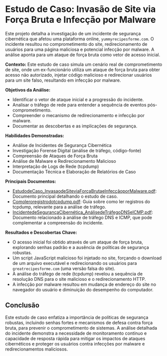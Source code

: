 # Estudo de Caso: Invasão de Site via Força Bruta e Infecção por Malware

Este projeto detalha a investigação de um incidente de segurança cibernética que afetou uma plataforma online, `yummyrecipesforme.com`. O incidente resultou no comprometimento do site, redirecionamento de usuários para uma página maliciosa e potencial infecção por malware. A análise aponta para um ataque de força bruta como vetor de acesso inicial.

**Contexto:** Este estudo de caso simula um cenário real de comprometimento de site, onde um ex-funcionário utiliza um ataque de força bruta para obter acesso não autorizado, injetar código malicioso e redirecionar usuários para um site falso, resultando em infecção por malware.

**Objetivos da Análise:**
*   Identificar o vetor de ataque inicial e a progressão do incidente.
*   Analisar o tráfego de rede para entender a sequência de eventos pós-comprometimento.
*   Compreender o mecanismo de redirecionamento e infecção por malware.
*   Documentar as descobertas e as implicações de segurança.

**Habilidades Demonstradas:**
*   Análise de Incidentes de Segurança Cibernética
*   Investigação Forense Digital (análise de tráfego, código-fonte)
*   Compreensão de Ataques de Força Bruta
*   Análise de Malware e Redirecionamento Malicioso
*   Interpretação de Logs de Rede (tcpdump)
*   Documentação Técnica e Elaboração de Relatórios de Caso

**Principais Documentos:**
*   [EstudodeCaso_InvasaodeSiteviaForçaBrutaeInfecçãoporMalware.pdf](https://github.com/samuel-jahnke/meu-portfolio-ciberseguranca/blob/main/invasao-site-malware/docs/Estudo%20de%20Caso_%20Invas%C3%A3o%20de%20Site%20via%20For%C3%A7a%20Bruta%20e%20Infec%C3%A7%C3%A3o%20por%20Malware.pdf): Documento principal detalhando o estudo de caso.
*   [Comoleroregistrodotcpdump.pdf](https://github.com/samuel-jahnke/meu-portfolio-ciberseguranca/blob/main/invasao-site-malware/docs/Como%20ler%20o%20registro%20do%20tcpdump.pdf): Guia sobre como ler registros do tcpdump, relevante para a análise de tráfego.
*   [IncidentedeSegurançaCibernética_AnálisedeTráfegoDNSeICMP.pdf](docs/IncidentedeSegurançaCibernética_AnálisedeTráfegoDNSeICMP.md): Documento relacionado à análise de tráfego DNS e ICMP, que pode complementar a compreensão do incidente.

**Resultados e Descobertas Chave:**
*   O acesso inicial foi obtido através de um ataque de força bruta, explorando senhas padrão e a ausência de políticas de segurança robustas.
*   Um script JavaScript malicioso foi injetado no site, forçando o download de um arquivo executável e redirecionando os usuários para `greatrecipesforme.com` (uma versão falsa do site).
*   A análise do tráfego de rede (tcpdump) revelou a sequência de resolução DNS para o site malicioso e o redirecionamento HTTP.
*   A infecção por malware resultou em mudança de endereço do site no navegador do usuário e diminuição do desempenho do computador.

## Conclusão

Este estudo de caso enfatiza a importância de políticas de segurança robustas, incluindo senhas fortes e mecanismos de defesa contra força bruta, para prevenir o comprometimento de sistemas. A análise detalhada do incidente demonstra a necessidade de monitoramento contínuo e capacidade de resposta rápida para mitigar os impactos de ataques cibernéticos e proteger os usuários contra infecções por malware e redirecionamentos maliciosos.

